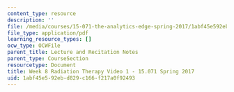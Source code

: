 ```yaml
---
content_type: resource
description: ''
file: /media/courses/15-071-the-analytics-edge-spring-2017/1abf45e592ebd829c166f217a0f92493_MIT15_071S17_Unit8_RadiationTherapy.pdf
file_type: application/pdf
learning_resource_types: []
ocw_type: OCWFile
parent_title: Lecture and Recitation Notes
parent_type: CourseSection
resourcetype: Document
title: Week 8 Radiation Therapy Video 1 - 15.071 Spring 2017
uid: 1abf45e5-92eb-d829-c166-f217a0f92493
---
```

